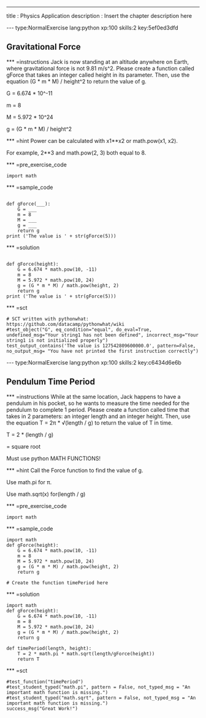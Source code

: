 ---
title       : Physics Application
description : Insert the chapter description here

--- type:NormalExercise lang:python xp:100 skills:2 key:5ef0ed3dfd
## Gravitational Force


*** =instructions
Jack is now standing at an altitude anywhere on Earth, where gravitational force is not 9.81 m/s^2. Please create a function called gForce that takes an integer called height in its parameter. Then, use the equation (G * m * M) / height^2 to return the value of g.

G = 6.674 * 10^-11

m = 8

M = 5.972 * 10^24

g = (G * m * M) / height^2

*** =hint
Power can be calculated with x1**x2 or math.pow(x1, x2).

For example, 2**3 and math.pow(2, 3) both equal to 8.

*** =pre_exercise_code
```{python}
import math
```

*** =sample_code
```{python}

def gForce(___):
    G = ___
    m = 8
    M = ___
    g = ___
    return g
print ('The value is ' + str(gForce(5)))
```

*** =solution
```{python}

def gForce(height):
    G = 6.674 * math.pow(10, -11)
    m = 8
    M = 5.972 * math.pow(10, 24)
    g = (G * m * M) / math.pow(height, 2)
    return g
print ('The value is ' + str(gForce(5)))
```

*** =sct
```{python}
# SCT written with pythonwhat: https://github.com/datacamp/pythonwhat/wiki
#test_object("G", eq_condition="equal", do_eval=True, undefined_msg="Your string1 has not been defined", incorrect_msg="Your string1 is not initialized properly")
test_output_contains('The value is 127542809600000.0', pattern=False, no_output_msg= "You have not printed the first instruction correctly")

```


--- type:NormalExercise lang:python xp:100 skills:2 key:c6434d6e6b
## Pendulum Time Period


*** =instructions
While at the same location, Jack happens to have a pendulum in his pocket, so he wants to measure the time needed for the pendulum to complete 1 period. Please create a function called time that takes in 2 parameters: an integer length and an integer height.
Then, use the equation T = 2π * √(length / g)  to return the value of T in time.

T = 2 * (length / g)

 = square root

Must use python MATH FUNCTIONS!

*** =hint
Call the Force function to find the value of g.

Use math.pi for π.

Use math.sqrt(x) for(length / g)

*** =pre_exercise_code
```{python}
import math
```

*** =sample_code
```{python}
import math
def gForce(height):
    G = 6.674 * math.pow(10, -11)
    m = 8
    M = 5.972 * math.pow(10, 24)
    g = (G * m * M) / math.pow(height, 2)
    return g
    
# Create the function timePeriod here

```

*** =solution
```{python}
import math
def gForce(height):
    G = 6.674 * math.pow(10, -11)
    m = 8
    M = 5.972 * math.pow(10, 24)
    g = (G * m * M) / math.pow(height, 2)
    return g

def timePeriod(length, height):
    T = 2 * math.pi * math.sqrt(length/gForce(height))
    return T
```

*** =sct
```{python}
#test_function("timePeriod")
#test_student_typed("math.pi", pattern = False, not_typed_msg = "An important math function is missing.")
#test_student_typed("math.sqrt", pattern = False, not_typed_msg = "An important math function is missing.")
success_msg("Great Work!")
```
